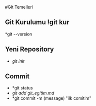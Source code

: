  #Git Temelleri
 ## Git Kurulumu !git kur
*git --version
## Yeni Repository
- *git init*
## Commit
- *git status
- *git add git_egitim.md*
- *git commit -m (message) "ilk comitim"


